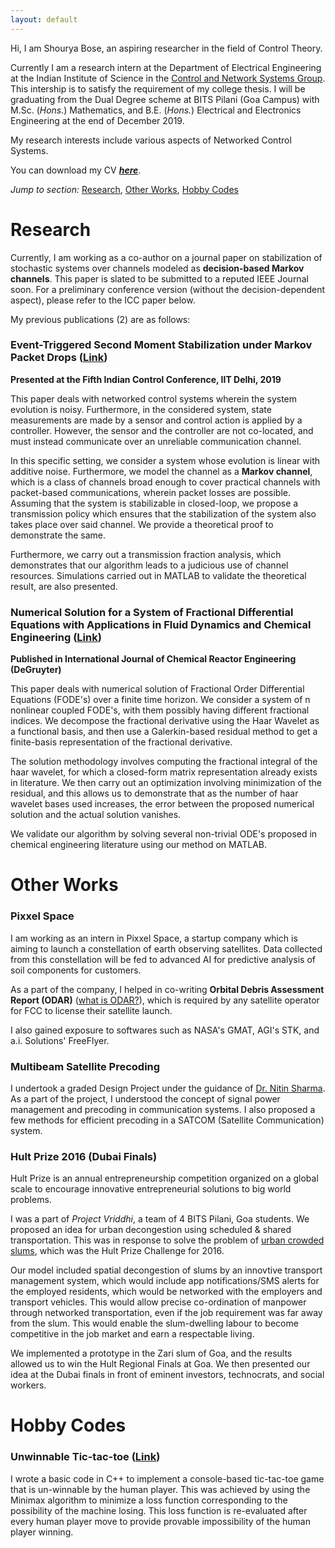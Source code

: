 ```yaml
---
layout: default
---
```


Hi, I am Shourya Bose, an aspiring researcher in the field of Control Theory.

Currently I am a research intern at the Department of Electrical Engineering
at the Indian Institute of Science in the [Control and Network Systems Group](http://www.ee.iisc.ac.in/people/faculty/pavant/group.html).
This intership is to satisfy the requirement of my college thesis.
I will be graduating from the Dual Degree scheme
at BITS Pilani (Goa Campus) with M.Sc. (_Hons._) Mathematics, and B.E. (_Hons._) Electrical and
Electronics Engineering at the end of December 2019.

My research interests include various aspects of Networked Control Systems.

You can download my CV [_**here**_](./shourya_bose_curr_vitae.pdf).

_Jump to section:_ [Research](#research), [Other Works](#other-works), [Hobby Codes](#hobby-codes)

# Research

Currently, I am working as a co-author on a journal paper on stabilization of stochastic systems over channels
modeled as **decision-based Markov channels**. This paper is slated to be submitted to a reputed IEEE Journal soon.
For a preliminary conference version (without the decision-dependent aspect), please refer to the ICC paper below.

My previous publications (2) are as follows:

### Event-Triggered Second Moment Stabilization under Markov Packet Drops ([Link](https://ieeexplore.ieee.org/document/8715576))

**Presented at the Fifth Indian Control Conference, IIT Delhi, 2019**

This paper deals with networked control systems wherein the system evolution is noisy.
Furthermore, in the considered system, state measurements are made by a sensor and control action is applied by a controller. However,
the sensor and the controller are not co-located, and must instead communicate over an unreliable communication channel.

In this specific setting, we consider a system whose evolution is linear with additive noise. Furthermore, we model the channel
as a **Markov channel**, which is a class of channels broad enough to cover practical channels with packet-based communications,
wherein packet losses are possible. Assuming that the system is stabilizable in closed-loop, we propose a transmission policy
which ensures that the stabilization of the system also takes place over said channel. We provide a theoretical proof to demonstrate
the same.

Furthermore, we carry out a transmission fraction analysis, which demonstrates that our algorithm leads to a judicious use of channel resources.
Simulations carried out in MATLAB to validate the theoretical result, are also presented.

### Numerical Solution for a System of Fractional Differential Equations with Applications in Fluid Dynamics and Chemical Engineering ([Link](https://www.degruyter.com/view/j/ijcre.2017.15.issue-5/ijcre-2017-0093/ijcre-2017-0093.xml))

**Published in International Journal of Chemical Reactor Engineering (DeGruyter)**

This paper deals with numerical solution of Fractional Order Differential Equations (FODE's) over a finite time horizon.
We consider a system of n nonlinear coupled FODE's, with them possibly having different fractional indices. We decompose the fractional
derivative using the Haar Wavelet as a functional basis, and then use a Galerkin-based residual method to get a finite-basis representation
of the fractional derivative.

The solution methodology involves computing the fractional integral of the haar wavelet, for which a closed-form matrix representation
already exists in literature. We then carry out an optimization involving minimization of the residual, and this allows
us to demonstrate that as the number of haar wavelet bases used increases, the error between the proposed numerical solution and the
actual solution vanishes.

We validate our algorithm by solving several non-trivial ODE's proposed in chemical engineering literature using
our method on MATLAB.

# Other Works

### Pixxel Space

I am working as an intern in Pixxel Space, a startup company which is aiming to launch a constellation of earth observing satellites.
Data collected from this constellation will be fed to advanced AI for predictive analysis of soil components for customers.

As a part of the company, I helped in co-writing **Orbital Debris Assessment Report (ODAR)** ([what is ODAR?](https://docs.fcc.gov/public/attachments/DOC-354773A1.pdf)), which is
required by any satellite operator for FCC to license their satellite launch.

I also gained exposure to softwares such as NASA's GMAT, AGI's STK, and a.i. Solutions' FreeFlyer.

### Multibeam Satellite Precoding

I undertook a graded Design Project under the guidance of [Dr. Nitin Sharma](https://universe.bits-pilani.ac.in/goa/nitinn/profile). As a part of
the project, I understood the concept of signal power management and precoding in communication systems. I also proposed a few methods for efficient
precoding in a SATCOM (Satellite Communication) system.

### Hult Prize 2016 (Dubai Finals)

Hult Prize is an annual entrepreneurship competition organized on a global scale to encourage innovative entrepreneurial solutions to big world problems.

I was a part of _Project Vriddhi_, a team of 4 BITS Pilani, Goa students. We proposed an idea for urban decongestion using scheduled & shared transportation.
This was in response to solve the problem of [urban crowded slums](http://www.hultprize.org/wp-content/uploads/2017/07/Hult-Prize-2016-Case-Study_FINAL.compressed.pdf),
which was the Hult Prize Challenge for 2016. 

Our model included spatial decongestion of slums by an innovtive transport management system, which would include app notifications/SMS alerts for the employed residents,
which would be networked with the employers and transport vehicles. This would allow precise co-ordination of manpower through networked transportation, even if the 
job requirement was far away from the slum. This would enable the slum-dwelling labour to become competitive in the job market and earn a respectable living.

We implemented a prototype in the Zari slum of Goa, and the results allowed us to win the Hult Regional Finals at Goa. We then presented our idea at the Dubai finals
in front of eminent investors, technocrats, and social workers.

# Hobby Codes

### Unwinnable Tic-tac-toe ([Link](https://github.com/shourya01/minimax_implementation))

I wrote a basic code in C++ to implement a console-based tic-tac-toe game that is un-winnable by the human player.
This was achieved by using the Minimax algorithm to minimize a loss function corresponding to the possibility
of the machine losing. This loss function is re-evaluated after every human player move to provide provable impossibility
of the human player winning.